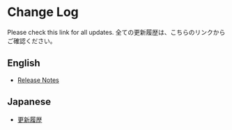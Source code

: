 # Change Log

Please check this link for all updates.
全ての更新履歴は、こちらのリンクからご確認ください。

## English
* [Release Notes](https://tatsuyanakamori.github.io/vscode-InsertRelativePath/en/sec03_other/releaseNotes.html)

## Japanese
* [更新履歴](https://tatsuyanakamori.github.io/vscode-InsertRelativePath/jp/sec03_other/releaseNotes.html)
